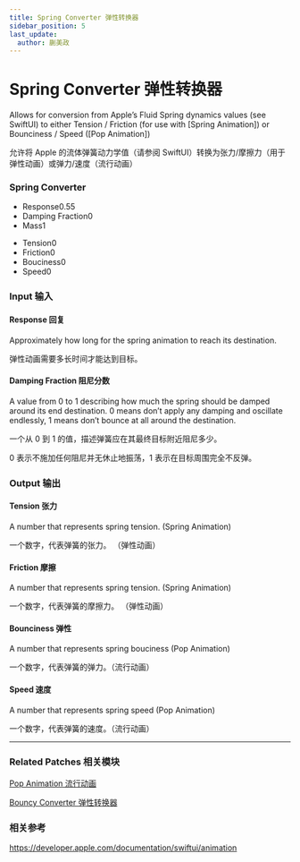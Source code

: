 ```yaml
---
title: Spring Converter 弹性转换器
sidebar_position: 5
last_update:
  author: 蒯美政
---
```


# Spring Converter 弹性转换器

Allows for conversion from Apple’s Fluid Spring dynamics values (see SwiftUI) to either Tension / Friction (for use with [Spring Animation]) or Bounciness / Speed ([Pop Animation])

允许将 Apple 的流体弹簧动力学值（请参阅 SwiftUI）转换为张力/摩擦力（用于弹性动画）或弹力/速度（流行动画）

<div className="patch-container">
    <div className="patch processor">
        <h3>Spring Converter</h3>
        <ul className="inputs">
            <li>Response<span>0.55</span></li>
            <li>Damping Fraction<span>0</span></li>
            <li>Mass<span>1</span></li>
        </ul>
        <ul className="outputs">
            <li>Tension<span>0</span></li>
            <li>Friction<span>0</span></li>
            <li>Bouciness<span>0</span></li>
            <li>Speed<span>0</span></li>
        </ul>
    </div>
</div>


<div className="port-descriptions">
<div className="inputs">

### Input 输入

#### Response 回复

Approximately how long for the spring animation to reach its destination.

弹性动画需要多长时间才能达到目标。

#### Damping Fraction 阻尼分数

A value from 0 to 1 describing how much the spring should be damped around its end destination. 0 means don’t apply any damping and oscillate endlessly, 1 means don’t bounce at all around the destination.

一个从 0 到 1 的值，描述弹簧应在其最终目标附近阻尼多少。

0 表示不施加任何阻尼并无休止地振荡，1 表示在目标周围完全不反弹。

</div>
<div className="outputs">

### Output 输出

#### Tension 张力

A number that represents spring tension. (Spring Animation)

一个数字，代表弹簧的张力。 （弹性动画）

#### Friction 摩擦

A number that represents spring tension. (Spring Animation)

一个数字，代表弹簧的摩擦力。 （弹性动画）

#### Bounciness 弹性

A number that represents spring bouciness (Pop Animation)

一个数字，代表弹簧的弹力。（流行动画）

#### Speed 速度

A number that represents spring speed (Pop Animation)

一个数字，代表弹簧的速度。（流行动画）

</div>
</div>

---

### Related Patches 相关模块

[Pop Animation 流行动画](./Pop%20Animation.md)

[Bouncy Converter 弹性转换器](./Bouncy%20Converter.md)

### 相关参考

https://developer.apple.com/documentation/swiftui/animation
